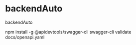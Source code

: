 # backendAuto
backendAuto

npm install -g @apidevtools/swagger-cli
swagger-cli validate docs/openapi.yaml
